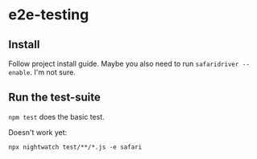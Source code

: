 # e2e-testing

## Install

Follow project install guide.
Maybe you also need to run `safaridriver --enable`. I'm not sure.

## Run the test-suite

`npm test` does the basic test.

Doesn't work yet:

```
npx nightwatch test/**/*.js -e safari
```

